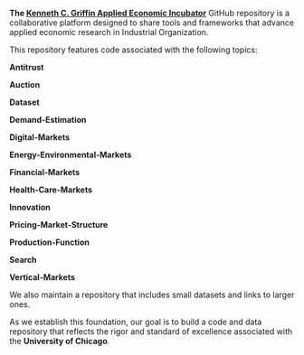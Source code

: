 **The [Kenneth C. Griffin Applied Economic Incubator](https://econincubator.uchicago.edu/)** GitHub repository is a collaborative platform designed to share tools and frameworks that advance applied economic research in Industrial Organization.

This repository features code associated with the following topics:

**Antitrust**

**Auction**

**Dataset**

**Demand-Estimation**

**Digital-Markets**

**Energy-Environmental-Markets**

**Financial-Markets**

**Health-Care-Markets**

**Innovation**

**Pricing-Market-Structure**

**Production-Function**

**Search**

**Vertical-Markets**

We also maintain a repository that includes small datasets and links to larger ones.

As we establish this foundation, our goal is to build a code and data repository that reflects the rigor and standard of excellence associated with the **University of Chicago**.
